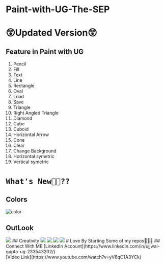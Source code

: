  # Paint-with-UG-The-SEP
# 😲Updated Version😲
## Feature in Paint with UG
1. Pencil 
1. Fill
1. Text
1. Line 
1. Rectangle
1. Oval
1. Load 
1. Save
1. Triangle
1. Right Angled Triangle
1. Diamond
1. Cube
1. Cuboid
1. Horizontal Arrow
1. Cone
1. Clear
1. Change Background
1. Horizontal symetric
1. Vertical symetric
# `What's New👀👀??`

 ## Colors
 ![color](https://user-images.githubusercontent.com/75884061/104131874-5d96c700-539f-11eb-9a13-57f1da378603.png)
 ## OutLook
 <img src="https://github.com/UG-SEP/Project-Guidance/blob/main/Desktop%20Application/Advanced/C%2B%2B/Paint%20With%20UG/screenshot/new%20look.jpg">
 ## Creativity 
 <img src="https://github.com/UG-SEP/Project-Guidance/blob/main/Desktop%20Application/Advanced/C%2B%2B/Paint%20With%20UG/screenshot/Screenshot%202021-02-09%20215935.jpg">
 <img src="https://github.com/UG-SEP/Project-Guidance/blob/main/Desktop%20Application/Advanced/C%2B%2B/Paint%20With%20UG/screenshot/Screenshot%202021-02-09%20223034.jpg">
 <img src="https://github.com/UG-SEP/Project-Guidance/blob/main/Desktop%20Application/Advanced/C%2B%2B/Paint%20With%20UG/screenshot/Screenshot%202021-02-09%20223338.jpg">
 <img src="https://github.com/UG-SEP/Project-Guidance/blob/main/Desktop%20Application/Advanced/C%2B%2B/Paint%20With%20UG/screenshot/Screenshot%202021-02-09%20223744.jpg">
# Love By Starting Some of my repos💖💖💖
## Connect With ME
[LinkedIn Account](https://www.linkedin.com/in/ujjwal-gupta-ug-233543202/)</br>
[Video Link](https://www.youtube.com/watch?v=yV6qC1A3YCk)

